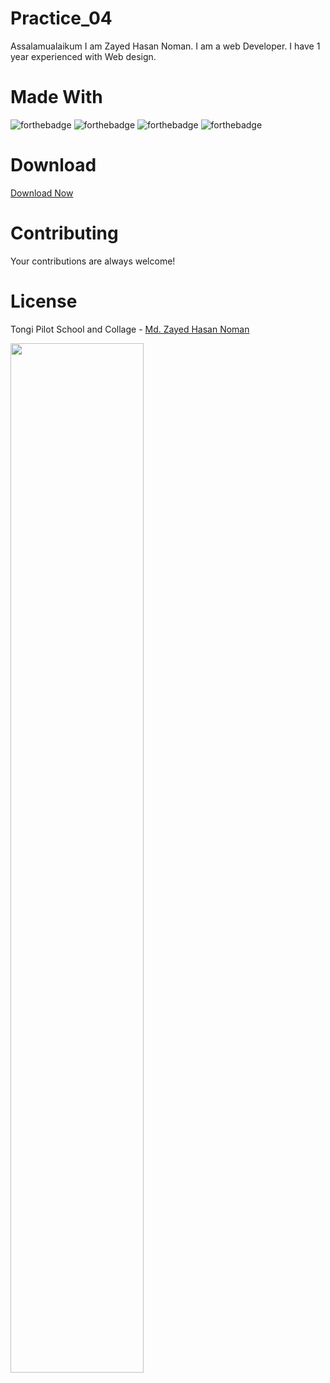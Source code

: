 # Practice_04
Assalamualaikum I am Zayed Hasan Noman. I am a web Developer. I have 1 year experienced with Web design.

# Made With
![forthebadge](https://img.shields.io/badge/Visual_Studio-5C2D91?style=for-the-badge&logo=visual%20studio&logoColor=white)
![forthebadge](https://img.shields.io/badge/Html-00000F?style=for-the-badge&logo=html5&logoColor=white)
![forthebadge](https://img.shields.io/badge/Css-5C2D91?style=for-the-badge&logo=css3&logoColor=white)
![forthebadge](https://img.shields.io/badge/Javascript-00000F?style=for-the-badge&logo=javascript&logoColor=white)

# Download
[Download Now](https://codeload.github.com/zayedndev/practice_04/zip/refs/heads/main)

# Contributing
Your contributions are always welcome!

# License
Tongi Pilot School and Collage - [Md. Zayed Hasan Noman](https://github.com/zayedndev/)

<img src="https://user-images.githubusercontent.com/109432570/198818302-691bfc77-8619-454d-8e59-b6cbcb6b574f.gif" width=65% height=65%>


